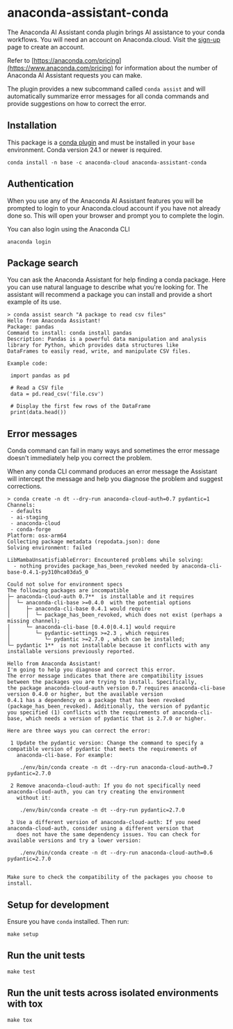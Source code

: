 # anaconda-assistant-conda

The Anaconda AI Assistant conda plugin brings AI assistance to your conda workflows.
You will need an account on Anaconda.cloud. Visit the [sign-up](https://anaconda.cloud/sign-up) page
to create an account.

Refer to [https://anaconda.com/pricing](https://www.anaconda.com/pricing) for information about the
number of Anaconda AI Assistant requests you can make.

The plugin provides a new subcommand called `conda assist` and will automatically summarize error messages
for all conda commands and provide suggestions on how to correct the error.

## Installation

This package is a [conda plugin](https://docs.conda.io/projects/conda/en/latest/dev-guide/plugins/index.html) and must be installed in your `base` environment.
Conda version 24.1 or newer is required.

```text
conda install -n base -c anaconda-cloud anaconda-assistant-conda
```

## Authentication

When you use any of the Anaconda AI Assistant features you will be prompted to login to your Anaconda.cloud
account if you have not already done so. This will open your browser and prompt you to complete the login.

You can also login using the Anaconda CLI

```text
anaconda login
```

## Package search

You can ask the Anaconda Assistant for help finding a conda package.
Here you can use natural language to describe what you're looking for.
The assistant will recommend a package you can install and provide a short example of its use.

```text
> conda assist search "A package to read csv files"
Hello from Anaconda Assistant!
Package: pandas
Command to install: conda install pandas
Description: Pandas is a powerful data manipulation and analysis library for Python, which provides data structures like
DataFrames to easily read, write, and manipulate CSV files.

Example code:

 import pandas as pd

 # Read a CSV file
 data = pd.read_csv('file.csv')

 # Display the first few rows of the DataFrame
 print(data.head())
```

## Error messages

Conda command can fail in many ways and sometimes the error message doesn't immediately help you correct the problem.

When any conda CLI command produces an error message the Assistant will intercept the message and help you diagnose
the problem and suggest corrections.

```text
> conda create -n dt --dry-run anaconda-cloud-auth=0.7 pydantic=1
Channels:
 - defaults
 - ai-staging
 - anaconda-cloud
 - conda-forge
Platform: osx-arm64
Collecting package metadata (repodata.json): done
Solving environment: failed

LibMambaUnsatisfiableError: Encountered problems while solving:
  - nothing provides package_has_been_revoked needed by anaconda-cli-base-0.4.1-py310hca03da5_0

Could not solve for environment specs
The following packages are incompatible
├─ anaconda-cloud-auth 0.7**  is installable and it requires
│  └─ anaconda-cli-base >=0.4.0  with the potential options
│     ├─ anaconda-cli-base 0.4.1 would require
│     │  └─ package_has_been_revoked, which does not exist (perhaps a missing channel);
│     └─ anaconda-cli-base [0.4.0|0.4.1] would require
│        └─ pydantic-settings >=2.3 , which requires
│           └─ pydantic >=2.7.0 , which can be installed;
└─ pydantic 1**  is not installable because it conflicts with any installable versions previously reported.

Hello from Anaconda Assistant!
I'm going to help you diagnose and correct this error.
The error message indicates that there are compatibility issues between the packages you are trying to install. Specifically,
the package anaconda-cloud-auth version 0.7 requires anaconda-cli-base version 0.4.0 or higher, but the available version
0.4.1 has a dependency on a package that has been revoked (package_has_been_revoked). Additionally, the version of pydantic
you specified (1) conflicts with the requirements of anaconda-cli-base, which needs a version of pydantic that is 2.7.0 or higher.

Here are three ways you can correct the error:

 1 Update the pydantic version: Change the command to specify a compatible version of pydantic that meets the requirements of
   anaconda-cli-base. For example:

    ./env/bin/conda create -n dt --dry-run anaconda-cloud-auth=0.7 pydantic=2.7.0

 2 Remove anaconda-cloud-auth: If you do not specifically need anaconda-cloud-auth, you can try creating the environment
   without it:

    ./env/bin/conda create -n dt --dry-run pydantic=2.7.0

 3 Use a different version of anaconda-cloud-auth: If you need anaconda-cloud-auth, consider using a different version that
   does not have the same dependency issues. You can check for available versions and try a lower version:

    ./env/bin/conda create -n dt --dry-run anaconda-cloud-auth=0.6 pydantic=2.7.0


Make sure to check the compatibility of the packages you choose to install.
```

## Setup for development

Ensure you have `conda` installed.
Then run:
```shell
make setup
```

## Run the unit tests
```shell
make test
```

## Run the unit tests across isolated environments with tox
```shell
make tox
```
